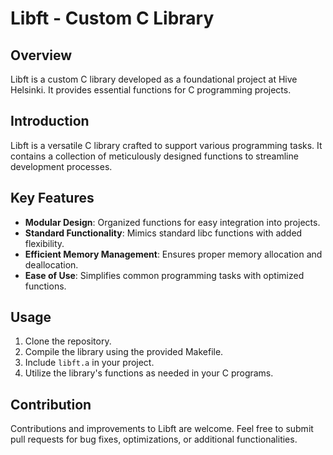 # Libft - Custom C Library

## Overview
Libft is a custom C library developed as a foundational project at Hive Helsinki. It provides essential functions for C programming projects.

## Introduction
Libft is a versatile C library crafted to support various programming tasks. It contains a collection of meticulously designed functions to streamline development processes.

## Key Features
- **Modular Design**: Organized functions for easy integration into projects.
- **Standard Functionality**: Mimics standard libc functions with added flexibility.
- **Efficient Memory Management**: Ensures proper memory allocation and deallocation.
- **Ease of Use**: Simplifies common programming tasks with optimized functions.

## Usage
1. Clone the repository.
2. Compile the library using the provided Makefile.
3. Include `libft.a` in your project.
4. Utilize the library's functions as needed in your C programs.

## Contribution
Contributions and improvements to Libft are welcome. Feel free to submit pull requests for bug fixes, optimizations, or additional functionalities.


